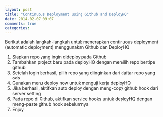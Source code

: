 ```yaml
---
layout: post
title: "Continuous Deployment using Github and DeployHQ"
date: 2014-02-07 09:07
comments: true
categories: 
---
```


Berikut adalah langkah-langkah untuk menerapkan continuous deployment (automatic deployment) menggunakan Github dan DeployHQ

1. Siapkan repo yang ingin dideploy pada Github
2. Tambahkan project baru pada deployHQ dengan memilih repo bertipe github
3. Setelah login berhasil, pilih repo yang diinginkan dari daftar repo yang ada
4. Gunakan menu deploy now untuk menguji kerja deployHQ
5. Jika berhasil, aktifkan auto deploy dengan meng-copy github hook dari server setting
6. Pada repo di Github, aktifkan service hooks untuk deployHQ dengan meng-paste github hook sebelumnya
7. Enjoy
